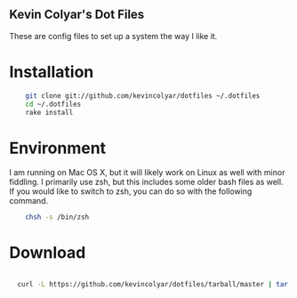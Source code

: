 Kevin Colyar's Dot Files
------------------------

These are config files to set up a system the way I like it.


Installation
============

```sh
    git clone git://github.com/kevincolyar/dotfiles ~/.dotfiles
    cd ~/.dotfiles
    rake install
```


Environment
===========

I am running on Mac OS X, but it will likely work on Linux as well with 
minor fiddling. I primarily use zsh, but this includes some older bash 
files as well. If you would like to switch to zsh, you can do so with 
the following command.

```sh
    chsh -s /bin/zsh
```


Download
===========
```sh

  curl -L https://github.com/kevincolyar/dotfiles/tarball/master | tar zx

```
